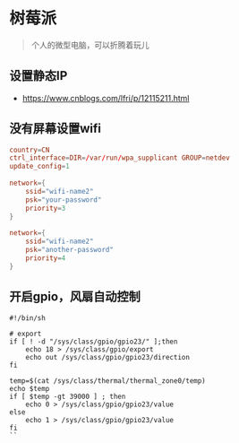 
# 树莓派

> 个人的微型电脑，可以折腾着玩儿

## 设置静态IP
- https://www.cnblogs.com/lfri/p/12115211.html


## 没有屏幕设置wifi

```conf
country=CN
ctrl_interface=DIR=/var/run/wpa_supplicant GROUP=netdev
update_config=1
 
network={
    ssid="wifi-name2"
    psk="your-password"
    priority=3
}
 
network={
    ssid="wifi-name2"
    psk="another-password"
    priority=4
}
```

## 开启gpio，风扇自动控制

```shell
#!/bin/sh

# export
if [ ! -d "/sys/class/gpio/gpio23/" ];then
    echo 18 > /sys/class/gpio/export
    echo out /sys/class/gpio/gpio23/direction
fi

temp=$(cat /sys/class/thermal/thermal_zone0/temp)
echo $temp 
if [ $temp -gt 39000 ] ; then
    echo 0 > /sys/class/gpio/gpio23/value 
else
    echo 1 > /sys/class/gpio/gpio23/value 
fi
``

